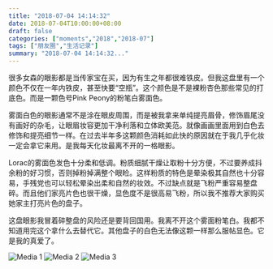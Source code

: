 ```yaml
---
title: "2018-07-04 14:14:32"
date: 2018-07-04T10:00:00+08:00
draft: false
categories: ["moments","2018","2018-07"]
tags: ["朋友圈","生活记录"]
summary: "2018-07-04 14:14:32..."
---
```


很多女森的眼影都是当传家宝在买，因为有生之年都很难铁皮。但我这盘里有一个颜色不仅在一年内铁皮，甚至快要“空瓶”。这个颜色是不是裸粉杏色那些常见的打底色。而是一颗色号Pink Peony的粉笔白雾面色。

雾面白色的眼影通常不是涂在眼皮周围，而是被我拿来单纯提亮眉骨，修饰眉尾没有画好的杂毛，让眼眉妆容更加干净利落和立体欧美范。就像画画里面用到白色去修饰和提亮细节一样。在过去半年多这颗颜色消耗如此快的原因就在于我几乎化妆一定会拿它来用。是我每天化妆最离不开的一格眼影。

Lorac的雾面色发色十分柔和低调。粉质细腻干燥让取粉十分方便，不过要养成抖余粉的好习惯，否则掉粉掉满整个眼睑。这样粉质的特色是晕染极其自然也十分容易，手残党也可以轻松晕染出柔和自然的妆效。不过缺点就是飞粉严重容易整盘碎。而且他们家亮片色也很干燥，显色度不是很高易飞粉，所以我不推荐大家购买她家主打亮片色的盘子。

这盘眼影我冒着碎整盘的风险还是要背回国用。我离不开这个雾面粉笔白。我都不知道用完这个拿什么去替代它。其他盘子的白色无法像这颗一样那么服帖显色。它是我的真爱了。

![Media 1](/Moments/photos/2018-07-04/201807041414320.jpg)
![Media 2](/Moments/photos/2018-07-04/201807041414321.jpg)
![Media 3](/Moments/photos/2018-07-04/201807041414322.jpg)

